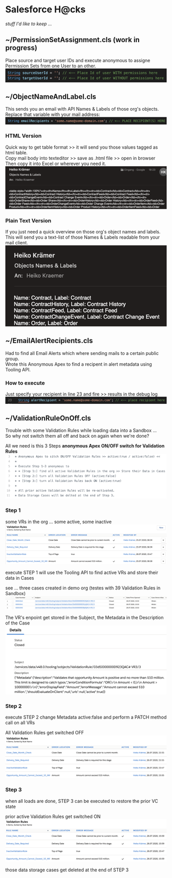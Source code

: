 # Salesforce H@cks
*stuff I'd like to keep …* 

## ~/PermissionSetAssignment.cls (work in progress)
Place source and target user IDs and execute anonymous to assigne Permission Sets from one User to an other.
![PermissionSetAssignment](https://github.com/HeikoKramer/sfhcks/blob/master/img/psa.png)

## ~/ObjectNameAndLabel.cls
This sends you an email with API Names & Labels of those org's objects. 
Replace that variable with your mail address:  
![mail](https://github.com/HeikoKramer/sfhcks/blob/master/img/mail.png)

### HTML Version
Quick way to get table format  >> it will send you those values tagged as html table.  
Copy mail body into texteditor >> save as .html file >> open in browser  
Then copy it into Excel or wherever you need it.    
![html](https://github.com/HeikoKramer/sfhcks/blob/master/img/html.png)

### Plain Text Version
If you just need a quick overview on those org's object names and labels.
This will send you a text-list of those Names & Labels readable from your mail client.
![plain](https://github.com/HeikoKramer/sfhcks/blob/master/img/plain.png)

## ~/EmailAlertRecipients.cls
Had to find all Email Alerts which where sending mails to a certain public group.  
Wrote this Anonymous Apex to find a recipent in alert metadata using Tooling API.

### How to execute 
Just specify your recipient in line 23 and fire >> results in the debug log
![recipient](https://github.com/HeikoKramer/sfhcks/blob/master/img/recipient.png)

## ~/ValidationRuleOnOff.cls
Trouble with some Validation Rules while loading data into a Sandbox …  
So why not switch them all off and back on again when we're done?

All we need is this 3 Steps **anonymous Apex ON/OFF switch for Validation Rules**  
![comments](https://github.com/HeikoKramer/sfhcks/blob/master/img/comments.png)


### Step 1 
some VRs in the org … some active, some inactive  
![vrBefore](https://github.com/HeikoKramer/sfhcks/blob/master/img/vrBefore.png)

execute STEP 1 will use the Tooling API to find active VRs and store their data in Cases

see … three cases created in demo org (testes with 39 Validation Rules in Sandbox)  
![cases](https://github.com/HeikoKramer/sfhcks/blob/master/img/cases.png)

The VR's enpoint get stored in the Subject, the Metadata in the Description of the Case  
![caseDetail](https://github.com/HeikoKramer/sfhcks/blob/master/img/caseDetail.png)


### Step 2
execute STEP 2 change Metadata active:false and perform a PATCH method call on all VRs  

All Validation Rules get switched OFF  
![vrWhile](https://github.com/HeikoKramer/sfhcks/blob/master/img/vrWhile.png)


### Step 3
when all loads are done, STEP 3 can be executed to restore the prior VC state  

prior active Validation Rules get switched ON  
![vrAfter](https://github.com/HeikoKramer/sfhcks/blob/master/img/vrAfter.png)

those data storage cases get deleted at the end of STEP 3 
